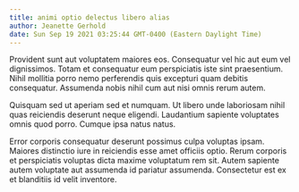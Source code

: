 ```yaml
---
title: animi optio delectus libero alias
author: Jeanette Gerhold
date: Sun Sep 19 2021 03:25:44 GMT-0400 (Eastern Daylight Time)
---
```

Provident sunt aut voluptatem maiores eos. Consequatur vel hic aut eum vel dignissimos. Totam et consequatur eum perspiciatis iste sint praesentium. Nihil mollitia porro nemo perferendis quis excepturi quam debitis consequatur. Assumenda nobis nihil cum aut nisi omnis rerum autem.

 Quisquam sed ut aperiam sed et numquam. Ut libero unde laboriosam nihil quas reiciendis deserunt neque eligendi. Laudantium sapiente voluptates omnis quod porro. Cumque ipsa natus natus.

 Error corporis consequatur deserunt possimus culpa voluptas ipsam. Maiores distinctio iure in reiciendis esse amet officiis optio. Rerum corporis et perspiciatis voluptas dicta maxime voluptatum rem sit. Autem sapiente autem voluptate aut assumenda id pariatur assumenda. Consectetur est ex et blanditiis id velit inventore.